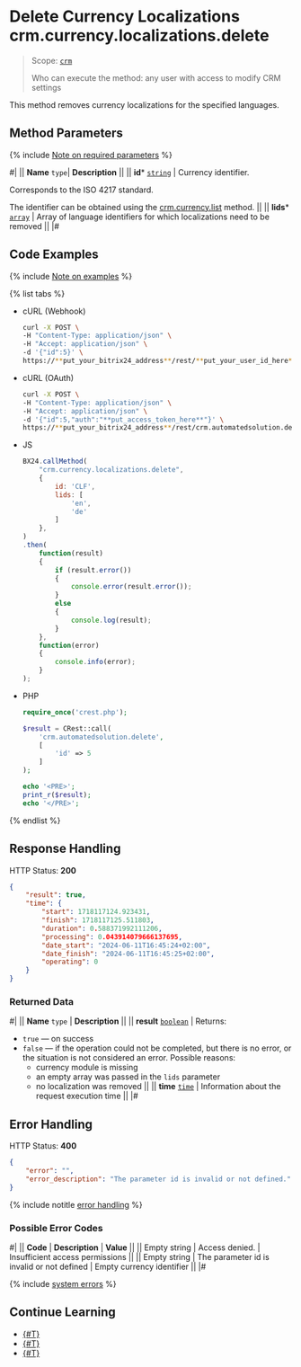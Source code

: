# Delete Currency Localizations crm.currency.localizations.delete

> Scope: [`crm`](../../../scopes/permissions.md)
>
> Who can execute the method: any user with access to modify CRM settings

This method removes currency localizations for the specified languages.

## Method Parameters

{% include [Note on required parameters](../../../../_includes/required.md) %}

#|
||  **Name**
`type`| **Description** ||
|| **id***
[`string`](../../../data-types.md) | Currency identifier.

Corresponds to the ISO 4217 standard.

The identifier can be obtained using the [crm.currency.list](../crm-currency-list.md) method.
 ||
|| **lids***
[`array`](../../../data-types.md) | Array of language identifiers for which localizations need to be removed ||
|#

## Code Examples

{% include [Note on examples](../../../../_includes/examples.md) %}

{% list tabs %}

- cURL (Webhook)

    ```bash
    curl -X POST \
    -H "Content-Type: application/json" \
    -H "Accept: application/json" \
    -d '{"id":5}' \
    https://**put_your_bitrix24_address**/rest/**put_your_user_id_here**/**put_your_webhook_here**/crm.automatedsolution.delete
    ```

- cURL (OAuth)

    ```bash
    curl -X POST \
    -H "Content-Type: application/json" \
    -H "Accept: application/json" \
    -d '{"id":5,"auth":"**put_access_token_here**"}' \
    https://**put_your_bitrix24_address**/rest/crm.automatedsolution.delete
    ```

- JS

    ```js
    BX24.callMethod(
        "crm.currency.localizations.delete",
        {
            id: 'CLF',
            lids: [
                'en',
                'de'
            ]
        },
    )
    .then(
        function(result)
        {
            if (result.error())
            {
                console.error(result.error());
            }
            else
            {
                console.log(result);
            }
        },
        function(error)
        {
            console.info(error);
        }
    );
    ```

- PHP

    ```php
    require_once('crest.php');

    $result = CRest::call(
        'crm.automatedsolution.delete',
        [
            'id' => 5
        ]
    );

    echo '<PRE>';
    print_r($result);
    echo '</PRE>';
    ```

{% endlist %}

## Response Handling

HTTP Status: **200**

```json
{
    "result": true,
    "time": {
        "start": 1718117124.923431,
        "finish": 1718117125.511803,
        "duration": 0.588371992111206,
        "processing": 0.043914079666137695,
        "date_start": "2024-06-11T16:45:24+02:00",
        "date_finish": "2024-06-11T16:45:25+02:00",
        "operating": 0
    }
}
```

### Returned Data

#|
|| **Name**
`type` | **Description** ||
|| **result**
[`boolean`](../../../data-types.md) | Returns:
- `true` — on success
- `false` — if the operation could not be completed, but there is no error, or the situation is not considered an error. Possible reasons:
  - currency module is missing
  - an empty array was passed in the `lids` parameter
  - no localization was removed
 ||
|| **time**
[`time`](../../../data-types.md) | Information about the request execution time ||
|#

## Error Handling

HTTP Status: **400**

```json
{
    "error": "",
    "error_description": "The parameter id is invalid or not defined."
}
```

{% include notitle [error handling](../../../../_includes/error-info.md) %}

### Possible Error Codes

#|
|| **Code** | **Description** | **Value** ||
|| Empty string | Access denied. | Insufficient access permissions ||
|| Empty string | The parameter id is invalid or not defined | Empty currency identifier ||
|#

{% include [system errors](../../../../_includes/system-errors.md) %}

## Continue Learning 

- [{#T}](./crm-currency-localizations-get.md)
- [{#T}](./crm-currency-localizations-set.md)
- [{#T}](./crm-currency-localizations-fields.md)